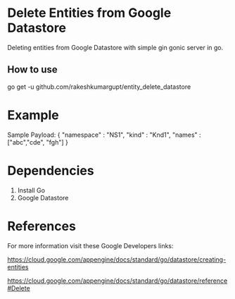 # Delete Entities from Google Datastore
Deleting entities from Google Datastore with simple gin gonic server in go.
## How to use
go get -u github.com/rakeshkumargupt/entity_delete_datastore

# Example

Sample Payload: 
  {
	"namespace" : "NS1",
	"kind" : "Knd1",
	"names" : ["abc","cde", "fgh"]
 }

# Dependencies
1. Install Go
2. Google Datastore

# References
For more information visit these Google Developers links:

https://cloud.google.com/appengine/docs/standard/go/datastore/creating-entities

https://cloud.google.com/appengine/docs/standard/go/datastore/reference#Delete
 



